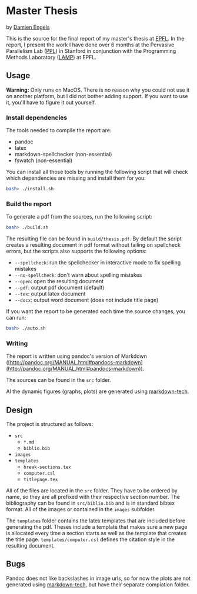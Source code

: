 # Master Thesis
by [Damien Engels](https://github.com/paullepoulpe)

This is the source for the final report of my master's thesis at [EPFL](http://epfl.ch). In the report, I present the work I have done over 6 months at the Pervasive Parallelism Lab ([PPL](https://ppl.stanford.edu/)) in Stanford in conjunction with the Programming Methods Laboratory ([LAMP](http://lamp.epfl.ch)) at EPFL.

## Usage
**Warning:** Only runs on MacOS. There is no reason why you could not use it on another platform, but I did not bother adding support. If you want to use it, you'll have to figure it out yourself.

### Install dependencies

The tools needed to compile the report are:

- pandoc
- latex
- markdown-spellchecker (non-essential)
- fswatch (non-essential)

You can install all those tools by running the following script that will check which dependencies are missing and install them for you:

```bash
bash> ./install.sh
```

### Build the report

To generate a pdf from the sources, run the following script:

```bash
bash> ./build.sh
```

The resulting file can be found in `build/thesis.pdf`. By default the script creates a resulting document in pdf format without failing on spellcheck errors, but the scripts also supports the following options:

- `--spellcheck`: run the spellchecker in interactive mode to fix spelling mistakes
- `--no-spellcheck`: don't warn about spelling mistakes
- `--open`: open the resulting document
- `--pdf`: output pdf document (default)
- `--tex`: output latex document
- `--docx`: output word document (does not include title page)


If you want the report to be generated each time the source changes, you can run:

```bash
bash> ./auto.sh
```

### Writing
The report is written using pandoc's version of Markdown ([http://pandoc.org/MANUAL.html#pandocs-markdown](http://pandoc.org/MANUAL.html#pandocs-markdown)).

The sources can be found in the `src` folder.

Al the dynamic figures (graphs, plots) are generated using [markdown-tech](https://markdown.tech).

## Design

The project is structured as follows:

- `src`
    - `*.md`
    - `biblio.bib`
- `images`
- `templates`
    - `break-sections.tex`
    - `computer.csl`
    - `titlepage.tex`

All of the files are located in the `src` folder. They have to be ordered by name, so they are all prefixed with their respective section number. The bibliography can be found in `src/biblio.bib` and is in standard bibtex format. All of the images or contained in the `images` subfolder. 

The `templates` folder contains the latex templates that are included before generating the pdf. Theses include a template that makes sure a new page is allocated every time a section starts as well as the template that creates the title page. `templates/computer.csl` defines the citation style in the resulting document.

## Bugs
Pandoc does not like backslashes in image urls, so for now the plots are not generated using [markdown-tech](https://markdown.tech), but have their separate compiation folder.